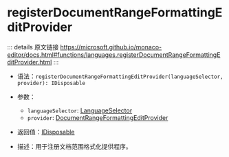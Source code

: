 # registerDocumentRangeFormattingEditProvider

<backTop />
        
::: details 原文链接
https://microsoft.github.io/monaco-editor/docs.html#functions/languages.registerDocumentRangeFormattingEditProvider.html
:::

- 语法：`registerDocumentRangeFormattingEditProvider(languageSelector, provider): IDisposable`

- 参数：
  - `languageSelector`: [LanguageSelector](/api/languages/LanguageSelector.md)
  - `provider`: [DocumentRangeFormattingEditProvider](/api/languages/DocumentRangeFormattingEditProvider.md)

- 返回值：[IDisposable](/api/IDisposable.md)

- 描述：用于注册文档范围格式化提供程序。
